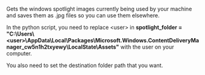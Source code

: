 Gets the windows spotlight images currently being used by your machine and saves them as .jpg files so you can use them elsewhere.

In the python script, you need to replace \<user\> in **spotlight_folder = "C:\Users\\<user\>\AppData\Local\Packages\Microsoft.Windows.ContentDeliveryManager_cw5n1h2txyewy\LocalState\Assets"** with the user on your computer.

You also need to set the destination folder path that you want.
